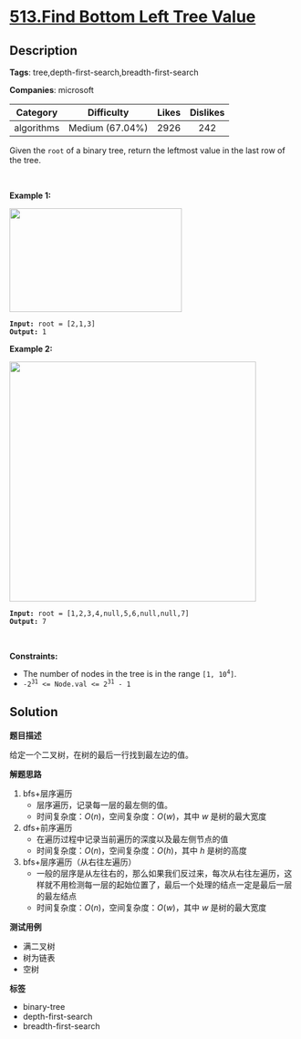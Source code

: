 # [513.Find Bottom Left Tree Value](https://leetcode.com/problems/find-bottom-left-tree-value/description/)

## Description

**Tags**: tree,depth-first-search,breadth-first-search

**Companies**: microsoft

|  Category  |   Difficulty    | Likes | Dislikes |
| :--------: | :-------------: | :---: | :------: |
| algorithms | Medium (67.04%) | 2926  |   242    |

<p>Given the <code>root</code> of a binary tree, return the leftmost value in the last row of the tree.</p>
<p>&nbsp;</p>
<p><strong class="example">Example 1:</strong></p>
<img alt="" src="https://assets.leetcode.com/uploads/2020/12/14/tree1.jpg" style="width: 302px; height: 182px;" />
<pre><code><strong>Input:</strong> root = [2,1,3]
<strong>Output:</strong> 1</code></pre>
<p><strong class="example">Example 2:</strong></p>
<img alt="" src="https://assets.leetcode.com/uploads/2020/12/14/tree2.jpg" style="width: 432px; height: 421px;" />
<pre><code><strong>Input:</strong> root = [1,2,3,4,null,5,6,null,null,7]
<strong>Output:</strong> 7</code></pre>
<p>&nbsp;</p>
<p><strong>Constraints:</strong></p>
<ul>
  <li>The number of nodes in the tree is in the range <code>[1, 10<sup>4</sup>]</code>.</li>
  <li><code>-2<sup>31</sup> &lt;= Node.val &lt;= 2<sup>31</sup> - 1</code></li>
</ul>

## Solution

**题目描述**

给定一个二叉树，在树的最后一行找到最左边的值。

**解题思路**

1. bfs+层序遍历
   - 层序遍历，记录每一层的最左侧的值。
   - 时间复杂度：$O(n)$，空间复杂度：$O(w)$，其中 $w$ 是树的最大宽度
2. dfs+前序遍历
   - 在遍历过程中记录当前遍历的深度以及最左侧节点的值
   - 时间复杂度：$O(n)$，空间复杂度：$O(h)$，其中 $h$ 是树的高度
3. bfs+层序遍历（从右往左遍历）
   - 一般的层序是从左往右的，那么如果我们反过来，每次从右往左遍历，这样就不用检测每一层的起始位置了，最后一个处理的结点一定是最后一层的最左结点
   - 时间复杂度：$O(n)$，空间复杂度：$O(w)$，其中 $w$ 是树的最大宽度

**测试用例**

- 满二叉树
- 树为链表
- 空树

**标签**

- binary-tree
- depth-first-search
- breadth-first-search
